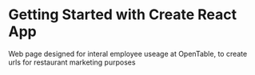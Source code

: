 # Getting Started with Create React App

Web page designed for interal employee useage at OpenTable, to create urls for restaurant marketing purposes
